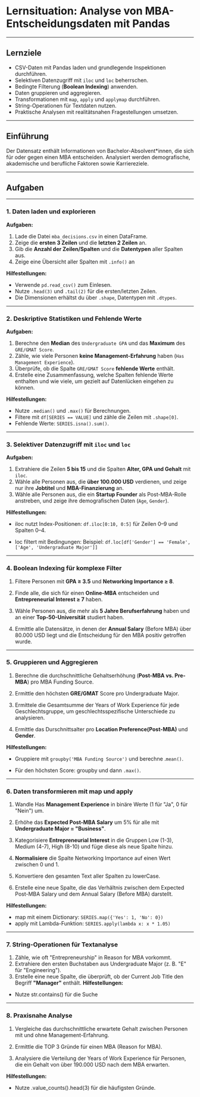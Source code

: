 # Lernsituation: Analyse von MBA-Entscheidungsdaten mit Pandas  

---

## **Lernziele**  
- CSV-Daten mit Pandas laden und grundlegende Inspektionen durchführen.  
- Selektiven Datenzugriff mit `iloc` und `loc` beherrschen.  
- Bedingte Filterung (**Boolean Indexing**) anwenden.  
- Daten gruppieren und aggregieren.  
- Transformationen mit `map`, `apply` und `applymap` durchführen.  
- String-Operationen für Textdaten nutzen.  
- Praktische Analysen mit realitätsnahen Fragestellungen umsetzen.  

---

## **Einführung**  
Der Datensatz enthält Informationen von Bachelor-Absolvent*innen, die sich für oder gegen einen MBA entscheiden. Analysiert werden demografische, akademische und berufliche Faktoren sowie Karriereziele.  


---

## **Aufgaben**  

---

### **1. Daten laden und explorieren**  
**Aufgaben:**  
1. Lade die Datei `mba_decisions.csv` in einen DataFrame.  
2. Zeige die **ersten 3 Zeilen** und die **letzten 2 Zeilen** an.  
3. Gib die **Anzahl der Zeilen/Spalten** und die **Datentypen** aller Spalten aus. 
4. Zeige eine Übersicht aller Spalten mit `.info()` an 

**Hilfestellungen:**  
- Verwende `pd.read_csv()` zum Einlesen.  
- Nutze `.head(3)` und `.tail(2)` für die ersten/letzten Zeilen.  
- Die Dimensionen erhältst du über `.shape`, Datentypen mit `.dtypes`.  

---

### **2. Deskriptive Statistiken und Fehlende Werte**  
**Aufgaben:**  
1. Berechne den **Median** des `Undergraduate GPA` und das **Maximum** des `GRE/GMAT Score`.  
2. Zähle, wie viele Personen **keine Management-Erfahrung** haben (`Has Management Experience`).  
3. Überprüfe, ob die Spalte `GRE/GMAT Score` **fehlende Werte** enthält.  
4. Erstelle eine Zusammenfassung, welche Spalten fehlende Werte enthalten und wie viele, um gezielt auf Datenlücken eingehen zu können.

**Hilfestellungen:**  
- Nutze `.median()` und `.max()` für Berechnungen.  
- Filtere mit `df[SERIES == VALUE]` und zähle die Zeilen mit `.shape[0]`.  
- Fehlende Werte: `SERIES.isna().sum()`.  

---

### **3. Selektiver Datenzugriff mit `iloc` und `loc`**  
**Aufgaben:**  
1. Extrahiere die Zeilen **5 bis 15** und die Spalten **Alter, GPA und Gehalt** mit `iloc`.  
2. Wähle alle Personen aus, die **über 100.000 USD** verdienen, und zeige nur ihre **Jobtitel** und **MBA-Finanzierung** an.  
3. Wähle alle Personen aus, die ein **Startup Founder** als Post-MBA-Rolle anstreben, und zeige ihre demografischen Daten (`Age`, `Gender`).

**Hilfestellungen:**  

* iloc nutzt Index-Positionen: `df.iloc[0:10, 0:5]` für Zeilen 0–9 und Spalten 0–4.

* loc filtert mit Bedingungen:
  Beispiel: `df.loc[df['Gender'] == 'Female', ['Age', 'Undergraduate Major']]`


---
### 4. Boolean Indexing für komplexe Filter

1. Filtere Personen mit **GPA ≥ 3.5** und **Networking Importance ≥ 8**.

2. Finde alle, die sich für einen **Online-MBA** entscheiden und **Entrepreneurial Interest ≥ 7** haben.

3. Wähle Personen aus, die mehr als **5 Jahre Berufserfahrung** haben und an einer **Top-50-Universität** studiert haben.

4. Ermittle alle Datensätze, in denen der **Annual Salary** (Before MBA) über 80.000 USD liegt und die Entscheidung für den MBA positiv getroffen wurde.

---
### 5. Gruppieren und Aggregieren

1. Berechne die durchschnittliche Gehaltserhöhung (**Post-MBA vs. Pre-MBA**) pro MBA Funding Source.

2. Ermittle den höchsten **GRE/GMAT** Score pro Undergraduate Major.

3. Ermittele die Gesamtsumme der Years of Work Experience für jede Geschlechtsgruppe, um geschlechtsspezifische Unterschiede zu analysieren.

4. Ermittle das Durschnittsalter pro **Location Preference(Post-MBA)** und **Gender**.

**Hilfestellungen:**

* Gruppiere mit `groupby('MBA Funding Source')` und berechne .`mean()`.

* Für den höchsten Score: groupby und dann `.max()`.

---
### 6. Daten transformieren mit map und apply


1. Wandle Has **Management Experience** in binäre Werte (1 für "Ja", 0 für "Nein") um.

2.  Erhöhe das **Expected Post-MBA Salary** um 5% für alle mit **Undergraduate Major = "Business"**.

3. Kategorisiere **Entrepreneurial Interest** in die Gruppen Low (1-3), Medium (4-7), High (8-10) und füge diese als neue Spalte hinzu.

4. **Normalisiere** die Spalte Networking Importance auf einen Wert zwischen 0 und 1.

5. Konvertiere den gesamten Text aller Spalten zu lowerCase.

6. Erstelle eine neue Spalte, die das Verhältnis zwischen dem Expected Post-MBA Salary und dem Annual Salary (Before MBA) darstellt.

**Hilfestellungen:**

* map mit einem Dictionary:
  `SERIES.map({'Yes': 1, 'No': 0})`
* apply mit Lambda-Funktion:
  `SERIES.apply(lambda x: x * 1.05)`

---
### 7. String-Operationen für Textanalyse
1. Zähle, wie oft "Entrepreneurship" in Reason for MBA vorkommt.
2. Extrahiere den ersten Buchstaben aus Undergraduate Major (z. B. "E" für "Engineering").
3. Erstelle eine neue Spalte, die überprüft, ob der Current Job Title den Begriff **"Manager"** enthält.
**Hilfestellungen:**

* Nutze str.contains() für die Suche


---
### 8. Praxisnahe Analyse

1. Vergleiche das durchschnittliche erwartete Gehalt zwischen Personen mit und ohne Management-Erfahrung.

2. Ermittle die TOP 3 Gründe für einen MBA (Reason for MBA).

3. Analysiere die Verteilung der Years of Work Experience für Personen, die ein Gehalt von über 190.000 USD nach dem MBA erwarten.

**Hilfestellungen:**

* Nutze .value_counts().head(3) für die häufigsten Gründe.
